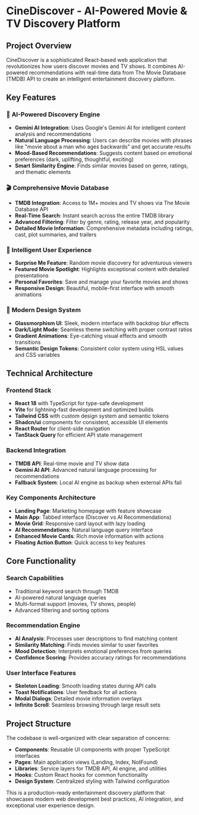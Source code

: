 # **CineDiscover - AI-Powered Movie & TV Discovery Platform**

## **Project Overview**
CineDiscover is a sophisticated React-based web application that revolutionizes how users discover movies and TV shows. It combines AI-powered recommendations with real-time data from The Movie Database (TMDB) API to create an intelligent entertainment discovery platform.

## **Key Features**

### 🤖 **AI-Powered Discovery Engine**
- **Gemini AI Integration**: Uses Google's Gemini AI for intelligent content analysis and recommendations
- **Natural Language Processing**: Users can describe movies with phrases like "movie about a man who ages backwards" and get accurate results
- **Mood-Based Recommendations**: Suggests content based on emotional preferences (dark, uplifting, thoughtful, exciting)
- **Smart Similarity Engine**: Finds similar movies based on genre, ratings, and thematic elements

### 🎬 **Comprehensive Movie Database**
- **TMDB Integration**: Access to 1M+ movies and TV shows via The Movie Database API
- **Real-Time Search**: Instant search across the entire TMDB library
- **Advanced Filtering**: Filter by genre, rating, release year, and popularity
- **Detailed Movie Information**: Comprehensive metadata including ratings, cast, plot summaries, and trailers

### 🎯 **Intelligent User Experience**
- **Surprise Me Feature**: Random movie discovery for adventurous viewers
- **Featured Movie Spotlight**: Highlights exceptional content with detailed presentations
- **Personal Favorites**: Save and manage your favorite movies and shows
- **Responsive Design**: Beautiful, mobile-first interface with smooth animations

### 🎨 **Modern Design System**
- **Glassmorphism UI**: Sleek, modern interface with backdrop blur effects
- **Dark/Light Mode**: Seamless theme switching with proper contrast ratios
- **Gradient Animations**: Eye-catching visual effects and smooth transitions
- **Semantic Design Tokens**: Consistent color system using HSL values and CSS variables

## **Technical Architecture**

### **Frontend Stack**
- **React 18** with TypeScript for type-safe development
- **Vite** for lightning-fast development and optimized builds
- **Tailwind CSS** with custom design system and semantic tokens
- **Shadcn/ui** components for consistent, accessible UI elements
- **React Router** for client-side navigation
- **TanStack Query** for efficient API state management

### **Backend Integration**
- **TMDB API**: Real-time movie and TV show data
- **Gemini AI API**: Advanced natural language processing for recommendations
- **Fallback System**: Local AI engine as backup when external APIs fail

### **Key Components Architecture**
- **Landing Page**: Marketing homepage with feature showcase
- **Main App**: Tabbed interface (Discover vs AI Recommendations)
- **Movie Grid**: Responsive card layout with lazy loading
- **AI Recommendations**: Natural language query interface
- **Enhanced Movie Cards**: Rich movie information with actions
- **Floating Action Button**: Quick access to key features

## **Core Functionality**

### **Search Capabilities**
- Traditional keyword search through TMDB
- AI-powered natural language queries
- Multi-format support (movies, TV shows, people)
- Advanced filtering and sorting options

### **Recommendation Engine**
- **AI Analysis**: Processes user descriptions to find matching content
- **Similarity Matching**: Finds movies similar to user favorites  
- **Mood Detection**: Interprets emotional preferences from queries
- **Confidence Scoring**: Provides accuracy ratings for recommendations

### **User Interface Features**
- **Skeleton Loading**: Smooth loading states during API calls
- **Toast Notifications**: User feedback for all actions
- **Modal Dialogs**: Detailed movie information overlays
- **Infinite Scroll**: Seamless browsing through large result sets

## **Project Structure**
The codebase is well-organized with clear separation of concerns:
- **Components**: Reusable UI components with proper TypeScript interfaces
- **Pages**: Main application views (Landing, Index, NotFound)
- **Libraries**: Service layers for TMDB API, AI engine, and utilities
- **Hooks**: Custom React hooks for common functionality
- **Design System**: Centralized styling with Tailwind configuration

This is a production-ready entertainment discovery platform that showcases modern web development best practices, AI integration, and exceptional user experience design.
